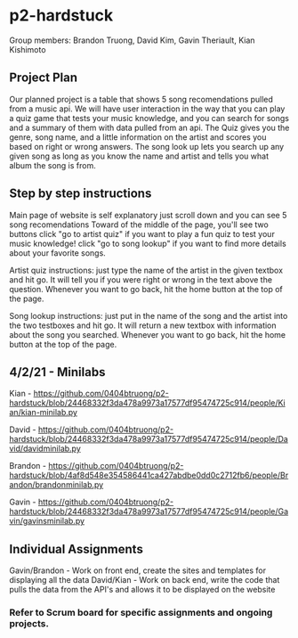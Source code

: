 # p2-hardstuck

Group members: Brandon Truong, David Kim, Gavin Theriault, Kian Kishimoto

## Project Plan

Our planned project is a table that shows 5 song recomendations pulled from a music api. We will have user interaction in the way that you can play a quiz game that tests your music knowledge, and you can search for songs and a summary of them with data pulled from an api. The Quiz gives you the genre, song name, and a little information on the artist and scores you based on right or wrong answers. The song look up lets you search up any given song as long as you know the name and artist and tells you what album the song is from.

## Step by step instructions
 
 Main page of website is self explanatory just scroll down and you can see 5 song recomendations
 Toward of the middle of the page, you'll see two buttons
 click "go to artist quiz" if you want to play a fun quiz to test your music knowledge!
 click "go to song lookup" if you want to find more details about your favorite songs.

Artist quiz instructions: just type the name of the artist in the given textbox and hit go. It will tell you if you were right or wrong in the text above the question. Whenever you want to go back, hit the home button at the top of the page.

Song lookup instructions: just put in the name of the song and the artist into the two testboxes and hit go. It will return a new textbox with information about the song you searched. Whenever you want to go back, hit the home button at the top of the page.




## 4/2/21 - Minilabs
Kian - https://github.com/0404btruong/p2-hardstuck/blob/24468332f3da478a9973a17577df95474725c914/people/Kian/kian-minilab.py

David - https://github.com/0404btruong/p2-hardstuck/blob/24468332f3da478a9973a17577df95474725c914/people/David/davidminilab.py

Brandon - https://github.com/0404btruong/p2-hardstuck/blob/4af8d548e354586441ca427abdbe0dd0c2712fb6/people/Brandon/brandonminilab.py

Gavin - https://github.com/0404btruong/p2-hardstuck/blob/24468332f3da478a9973a17577df95474725c914/people/Gavin/gavinsminilab.py

## Individual Assignments

Gavin/Brandon - Work on front end, create the sites and templates for displaying all the data
David/Kian - Work on back end, write the code that pulls the data from the API's and allows it to be displayed on the website



### Refer to Scrum board for specific assignments and ongoing projects.

